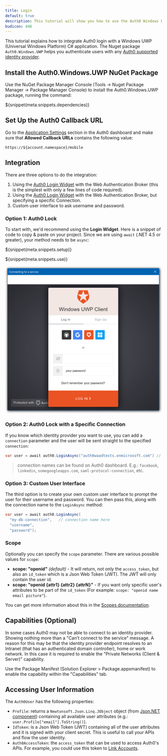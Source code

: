 ```yaml
---
title: Login
default: true
description: This tutorial will show you how to use the Auth0 Windows Universal App C# SDK to add authentication and authorization to your app.
budicon: 448
---
```




This tutorial explains how to integrate Auth0 login with a Windows UWP (Universal Windows Platform) C# application. The Nuget package `Auth0.Windows.UWP` helps you authenticate users with any [Auth0 supported identity provider](/identityproviders).

## Install the Auth0.Windows.UWP NuGet Package

Use the NuGet Package Manager Console (Tools -> Nuget Package Manager -> Package Manager Console) to install the Auth0.Windows.UWP package, running the command:

${snippet(meta.snippets.dependencies)}

## Set Up the Auth0 Callback URL

<div class="setup-callback">
<p>Go to the <a href="${manage_url}/#/applications/${account.clientId}/settings">Application Settings</a> section in the Auth0 dashboard and make sure that <strong>Allowed Callback URLs</strong> contains the following value:</p>

<pre><code>https://${account.namespace}/mobile</pre></code>
</div>

## Integration
There are three options to do the integration:

1. Using the [Auth0 Login Widget](/libraries/lock) with the Web Authentication Broker (this is the simplest with only a few lines of code required).
2. Using the [Auth0 Login Widget](/libraries/lock) with the Web Authentication Broker, but specifying a specific Connection.
3. Custom user interface to ask username and password.

### Option 1: Auth0 Lock

To start with, we'd recommend using the __Login Widget__. Here is a snippet of code to copy & paste on your project.
Since we are using `await` (.NET 4.5 or greater), your method needs to be `async`:

${snippet(meta.snippets.setup)}

${snippet(meta.snippets.use)}

![](/media/articles/native-platforms/windows-uwp-csharp/lock-widget-screenshot.png)

### Option 2: Auth0 Lock with a Specific Connection

If you know which identity provider you want to use, you can add a `connection` parameter and the user will be sent straight to the specified `connection`:

```cs
var user = await auth0.LoginAsync("auth0waadtests.onmicrosoft.com") // connection name here
```

> connection names can be found on Auth0 dashboard. E.g.: `facebook`, `linkedin`, `somegoogleapps.com`, `saml-protocol-connection`, etc.

### Option 3: Custom User Interface

The third option is to create your own custom user interface to prompt the user for their username and password. You can then pass this, along with the connection name to the `LoginAsync` method:

```cs
var user = await auth0.LoginAsync(
  "my-db-connection",   // connection name here
  "username",
  "password");
```

### Scope

Optionally you can specify the `scope` parameter. There are various possible values for `scope`:

* __scope: "openid"__ _(default)_ - It will return, not only the `access_token`, but also an `id_token` which is a Json Web Token (JWT). The JWT will only contain the user id.
* __scope: "openid {attr1} {attr2} {attrN}"__ - If you want only specific user's attributes to be part of the `id_token` (For example: `scope: "openid name email picture"`).

You can get more information about this in the [Scopes documentation](/scopes).

## Capabilities (Optional)

In some cases Auth0 may not be able to connect to an identity provider. Showing nothing more than a "Can't connect to the service" message. A reason for this may be that the identity provider endpoint resolves to an Intranet (that has an authenticated domain controller), home or work network. In this case it is required to enable the "Private Networks (Client & Server)" capability.

Use the Package Manifest (Solution Explorer > Package.appxmanifest) to enable the capability within the "Capabilities" tab.

## Accessing User Information

The `Auth0User` has the following properties:

* `Profile`: returns a `Newtonsoft.Json.Linq.JObject` object (from [Json.NET component](http://www.newtonsoft.com/json)) containing all available user attributes (e.g.: `user.Profile["email"].ToString()`).
* `IdToken`: is a Json Web Token (JWT) containing all of the user attributes and it is signed with your client secret. This is useful to call your APIs and flow the user identity.
* `Auth0AccessToken`: the `access_token` that can be used to access Auth0's APIs. For example, you could use this token to [Link Accounts](/link-accounts).

